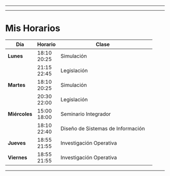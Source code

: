 
---
---


# Mis Horarios

| Día           | Horario        | Clase                             |     |
| ------------- | -------------- | --------------------------------- | --- |
| **Lunes**     | 18:10<br>20:25 | Simulación                        |     |
|               | 21:15<br>22:45 | Legislación                       |     |
| **Martes**    | 18:10<br>20:25 | Simulación                        |     |
|               | 20:30<br>22:00 | Legislación                       |     |
| **Miércoles** | 15:00<br>18:00 | Seminario Integrador              |     |
|               | 18:10<br>22:40 | Diseño de Sistemas de Información |     |
| **Jueves**    | 18:55<br>21:55 | Investigación Operativa           |     |
| **Viernes**   | 18:55<br>21:55 | Investigación Operativa           |     |





---

